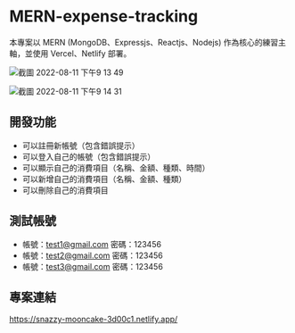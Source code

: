 # MERN-expense-tracking



本專案以 MERN (MongoDB、Expressjs、Reactjs、Nodejs) 作為核心的練習主軸，並使用 Vercel、Netlify 部署。


![截圖 2022-08-11 下午9 13 49](https://user-images.githubusercontent.com/62228677/184142535-a377679e-fea1-4444-b5af-40c826e0aaa2.png)

![截圖 2022-08-11 下午9 14 31](https://user-images.githubusercontent.com/62228677/184142545-6e9c85d7-d0e0-47b7-88dd-26329552ff98.png)

## 開發功能

- 可以註冊新帳號（包含錯誤提示）
- 可以登入自己的帳號（包含錯誤提示）
- 可以顯示自己的消費項目（名稱、金額、種類、時間）
- 可以新增自己的消費項目（名稱、金額、種類）
- 可以刪除自己的消費項目

## 測試帳號

- 帳號：test1@gmail.com 密碼：123456
- 帳號：test2@gmail.com 密碼：123456
- 帳號：test3@gmail.com 密碼：123456



## 專案連結

https://snazzy-mooncake-3d00c1.netlify.app/
